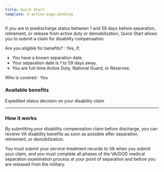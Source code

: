 ```yaml
---
title: Quick Start
template: 4-action-page-pending
---
```


If you are in predischarge status between 1 and 59 days before separation, retirement, or release from active duty or demobilization, Quick Start allows you to submit a claim for disability compensation.

Are you eligible for benefits?
: Yes, if:

  -	You have a known separation date.
  -	Your separation date is 1 to 59 days away.
  -	You are full-time Active Duty, National Guard, or Reserves.

Who is covered
: You

### Available benefits

Expedited status decision on your disability claim

-----

### How it works

By submitting your disability compensation claim before discharge, you can receive VA disability benefits as soon as possible after separation, retirement, or demobilization.

You must submit your service-treatment records to VA when you submit your claim, and you must complete all phases of the VA/DOD medical separation examination process at your point of separation and before you are released from the military.
